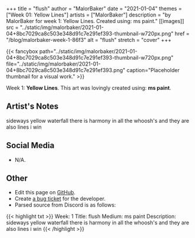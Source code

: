 +++
title =       "flush"
author =      "MalorBaker"
date =        "2021-01-04"
themes =      ["Week 01: Yellow Lines"]
artists =     ["MalorBaker"]
description = "by MalorBaker for week 1: Yellow Lines. Created using: ms paint."
[[images]]
              src = "../static/img/malorbaker/2021-01-04+8bc7029ca8c503e348d91c7e291ef393-thumbnail-w720px.png"
              href = "/blog/malorbaker-week-1-86f3"
              alt = "flush"
              stretch = "cover"
+++


{{< fancybox path="../static/img/malorbaker/2021-01-04+8bc7029ca8c503e348d91c7e291ef393-thumbnail-w720px.png" file="../static/img/malorbaker/2021-01-04+8bc7029ca8c503e348d91c7e291ef393.png" caption="Placeholder thumbnail for a visual work." >}}


Week 1: **Yellow Lines**. This art was lovingly created using: **ms paint**.

## Artist's Notes

sideways yellow waterfall there is harmony in all the whoosh's and they are also lines i win

## Social Media

- N/A.

## Other

- Edit this page on [GitHub](https://github.com/teaminkling/web-refresh/edit/main/content/blog/malorbaker-week-1-86f3.md).
- Create [a bug ticket](https://github.com/teaminkling/web-refresh/issues/new?assignees=&labels=bug&template=problem-report.md&title=) for the developer.
- Parsed source from Discord is as follows:

{{< highlight txt >}}
Week: 1
Title: flush
Medium: ms paint
Description: sideways yellow waterfall there is harmony in all the whoosh's and they are also lines i win
{{< /highlight >}}
